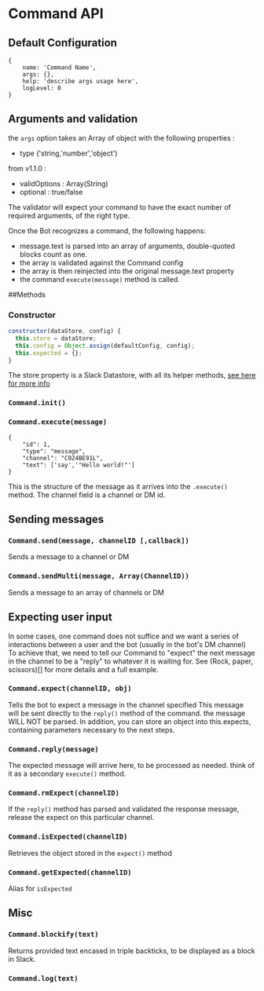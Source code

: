 # Command API 

## Default Configuration
```
{
	name: 'Command Name',
	args: {},
	help: 'describe args usage here',
	logLevel: 0
}
```
## Arguments and validation
the `args` option takes an Array of object with the following properties :
- type ('string,'number','object')

from v1.1.0 :
- validOptions : Array(String)
- optional : true/false

The validator will expect your command to have the exact number of required arguments, of the right type. 

Once the Bot recognizes a command, the following happens:
- message.text is parsed into an array of arguments, double-quoted blocks count as one.
- the array is validated against the Command config
- the array is then reinjected into the original message.text property
- the command `execute(message)` method is called. 

##Methods

###  Constructor
```javascript
constructor(dataStore, config) {
  this.store = dataStore;
  this.config = Object.assign(defaultConfig, config);
  this.expected = {};
}
```
The store property is a Slack Datastore, with all its helper methods, [see here for more info](https://github.com/slackapi/node-slack-sdk/blob/master/lib/data-store/memory-data-store.js)


###  ```Command.init()```


###  ```Command.execute(message)```
```
{
    "id": 1,
    "type": "message",
    "channel": "C024BE91L",
    "text": ['say','"Hello world!"']
}
```
This is the structure of the message as it arrives into the `.execute()` method. The channel field is a channel or DM id.


## Sending messages

### ```Command.send(message, channelID [,callback])```

Sends a message to a channel or DM


### ```Command.sendMulti(message, Array(ChannelID))```

Sends a message to an array of channels or DM


## Expecting user input

In some cases, one command does not suffice and we want a series of interactions between a user and the bot (usually in the bot's DM channel)
To achieve that, we need to tell our Command to "expect" the next message in the channel to be a "reply" to whatever it is waiting for.
See (Rock, paper, scissors)[] for more details and a full example.

### ```Command.expect(channelID, obj)```

Tells the bot to expect a message in the channel specified
This message will be sent directly to the `reply()` method of the command. the message WILL NOT be parsed.
In addition, you can store an object into this.expects, containing parameters necessary to the next steps.


### ```Command.reply(message)```

The expected message will arrive here, to be processed as needed. think of it as a secondary `execute()` method. 


### ```Command.rmExpect(channelID)```

If the `reply()` method has parsed and validated the response message, release the expect on this particular channel. 


### ```Command.isExpected(channelID)```


Retrieves the object stored in the `expect()` method


### ```Command.getExpected(channelID)```

Alias for `isExpected`

## Misc

### ```Command.blockify(text)```

Returns provided text encased in triple backticks, to be displayed as a block in Slack.

### ```Command.log(text)```
